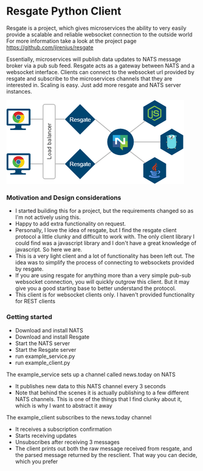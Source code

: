 #  Resgate Python Client

Resgate is a project, which gives microservices the ability to very easily provide a scalable and reliable websocket connection to the outside world
For more information take a look at the project page https://github.com/jirenius/resgate

Essentially, microservices will publish data updates to NATS message broker via a pub sub feed. Resgate acts as a gateway between NATS and a websocket interface. Clients can connect to the websocket url provided by resgate and subscribe to the microservices
channels that they are interested in. Scaling is easy. Just add more resgate and NATS server instances. 

![alt text](https://github.com/duffar12/ResgateClient/blob/master/resgate.png)

### Motivation and Design considerations
* I started building this for a project, but the requirements changed so as I'm not actively using this.
* Happy to add extra functionality on request.
* Personally, I love the idea of resgate, but I find the resgate client protocol a little clunky and difficult to work with. The only client library I could find was a javascript library and I don't have a  great knowledge of javascript. So here we are.
* This is a very light client and a lot of functionality has been left out. The idea was to simplify the process of connecting to websockets provided by resgate.
* If you are using resgate for anything more than a very simple pub-sub websocket connection, you will quickly outgrow this client. But it may give you a good starting base to better understand the protocol.
* This client is for websocket clients only. I haven't provided functionality for REST clients


### Getting started
* Download and install NATS
* Download and install Resgate
* Start the NATS server
* Start the Resgate server
* run example_service.py
* run example_client.py

The example_service sets up a channel called news.today on NATS
* It publishes new data to this NATS channel every 3 seconds
* Note that behind the scenes it is actually publishing to a few different NATS channels. This is one of the things that I find clunky about it, which is why I want to abstract it away

The example_client subscribes to the news.today channel
* It receives a subscription confirmation
* Starts receiving updates
* Unsubscribes after receiving 3 messages
* The client prints out both the raw message received from resgate, and the parsed message returned by the resclient. That way you can decide, which you prefer

 
